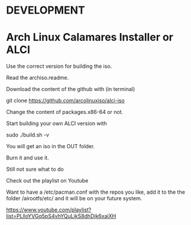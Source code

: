 # DEVELOPMENT

# Arch Linux Calamares Installer or ALCI

Use the correct version for building the iso.

Read the archiso.readme.

Download the content of the github with (in terminal)

git clone https://github.com/arcolinuxiso/alci-iso

Change the content of packages.x86-64 or not.

Start building your own ALCI version with 

sudo ./build.sh -v

You will get an iso in the OUT folder.

Burn it and use it.

Still not sure what to do

Check out the playlist on Youtube

Want to have a /etc/pacman.conf with the repos you like, add it to the the folder /airootfs/etc/
and it will be on your future system.

https://www.youtube.com/playlist?list=PLlloYVGq5pS4vhYQuLikS8dhDjk6xaiXH